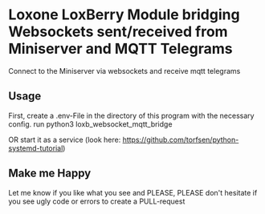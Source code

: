 # Loxone LoxBerry Module bridging Websockets sent/received from Miniserver and MQTT Telegrams
 Connect to the Miniserver via websockets and receive mqtt telegrams

## Usage
First, create a .env-File in the directory of this program with the necessary config.
run python3 loxb_websocket_mqtt_bridge

OR start it as a service (look here: https://github.com/torfsen/python-systemd-tutorial)


## Make me Happy
Let me know if you like what you see and PLEASE, PLEASE don't hesitate if you see ugly code or errors to create a PULL-request
